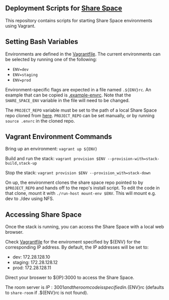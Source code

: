 Deployment Scripts for [Share Space](https://github.com/alexjball/share-space/)
-------------------------------------------------------------------------------

This repository contains scripts for starting Share Space environments using Vagrant.


Setting Bash Variables
----------------------

Environments are defined in the [Vagrantfile](Vagrantfile).
The current environments can be selected by running one of the following:
  - `ENV=dev`
  - `ENV=staging`
  - `ENV=prod`

Environment-specific flags are expected in a file named `.${ENV}rc`.
An example that can be copied is [.example-envrc](.example-envrc).
Note that the `SHARE_SPACE_ENV` variable in the file will need to be changed.

The `PROJECT_REPO` variable must be set to the path of a local Share Space repo cloned from [here](https://github.com/alexjball/share-space/).
`PROJECT_REPO` can be set manually, or by running `source .envrc` in the cloned repo.


Vagrant Environment Commands
----------------------------

Bring up an environment:
`vagrant up ${ENV}`

Build and run the stack:
`vagrant provision $ENV --provision-with=stack-build,stack-up`

Stop the stack:
`vagrant provision $ENV --provision_with=stack-down`

On up, the environment clones the share space repo pointed to by `$PROJECT_REPO` and hands off
to the repo's install script. To edit the code in that clone, mount it with `./run-host mount-env $ENV`.
This will mount e.g. dev to ./dev using NFS.


Accessing Share Space
---------------------

Once the stack is running, you can access the Share Space with a local web browser.

Check [Vagrantfile](Vagrantfile) for the enviroment specified by ${ENV} for the corresponding IP address.
By default, the IP addresses will be set to:
  - dev: 172.28.128.10
  - staging: 172.28.128.12
  - prod: 172.28.128.11

Direct your broswer to ${IP}:3000 to access the Share Space.

The room server is ${IP}:3001 and the room code is specified in .${ENV}rc (defaults to `share-room` if .${ENV}rc is not found).

